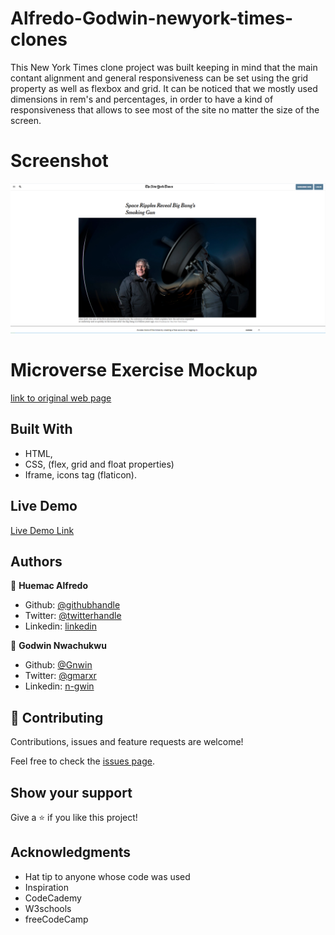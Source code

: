 # Alfredo-Godwin-newyork-times-clones
This New York Times clone project was built keeping in mind that the main contant alignment and general responsiveness can be set using the grid property as well as flexbox and grid. It can be noticed that we mostly used dimensions in rem's and percentages, in order to have a kind of responsiveness that allows to see most of the site no matter the size of the screen.

# Screenshot

![screenshot](https://github.com/Huemac-Alfredo/Alfredo-Godwin-newyork-times-clone/blob/newyork-branch/assets/logos/project-screenshot.PNG)

# Microverse Exercise Mockup

[link to original web page](https://www.nytimes.com/2014/03/18/science/space/detection-of-waves-in-space-buttresses-landmark-theory-of-big-bang.html?_r=0)

## Built With

- HTML,
- CSS, (flex, grid and float properties)
- Iframe, icons tag (flaticon).

## Live Demo

[Live Demo Link](https://huemac-alfredo.github.io/Alfredo-Godwin-newyork-times-clone/)

## Authors

👤 **Huemac Alfredo**

- Github: [@githubhandle](https://github.com/Huemac-Alfredo)
- Twitter: [@twitterhandle](https://twitter.com/AlfredoHuemac)
- Linkedin: [linkedin](https://www.linkedin.com/in/alfredo-huemac-c%C3%B3rdova-173b481b2/)

👤 **Godwin Nwachukwu**

- Github: [@Gnwin](https://github.com/Gnwin)
- Twitter: [@gmarxr](https://twitter.com/gmarxr)
- Linkedin: [n-gwin](https://linkedin.com/in/n-gwin)

## 🤝 Contributing

Contributions, issues and feature requests are welcome!

Feel free to check the [issues page](https://github.com/Huemac-Alfredo/Alfredo-Godwin-newyork-times-clone/issues).

## Show your support

Give a ⭐️ if you like this project!

## Acknowledgments

- Hat tip to anyone whose code was used
- Inspiration
- CodeCademy
- W3schools
- freeCodeCamp
